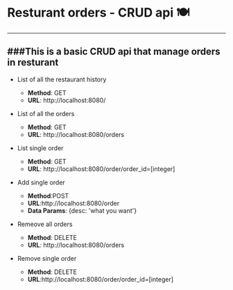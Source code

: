 # Resturant orders - CRUD api 🍽 
***
###This is a basic CRUD api that manage orders in resturant
---

* List of all the restaurant history

  * **Method**: GET 
  * **URL**: http://localhost:8080/
* List of all the orders
  * **Method**: GET 
  * **URL**: http://localhost:8080/orders
* List single order
  * **Method**: GET
  * **URL**: http://localhost:8080/order/order_id=[integer]
* Add single order
  * **Method**:POST 
  * **URL**:http://localhost:8080/order
  * **Data Params**: {desc: 'what you want'}
* Remeove all orders
  * **Method**: DELETE
  * **URL**: http://localhost:8080/orders
* Remove single order
  * **Method**: DELETE     
  * **URL**:http://localhost:8080/order/order_id=[integer]
